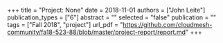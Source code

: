 +++
title = "Project: None"
date = 2018-11-01
authors = ["John Leite"]
publication_types = ["6"]
abstract = ""
selected = "false"
publication = ""
tags = ["Fall 2018", "project"]
url_pdf = "https://github.com/cloudmesh-community/fa18-523-88/blob/master/project-report/report.md"
+++


